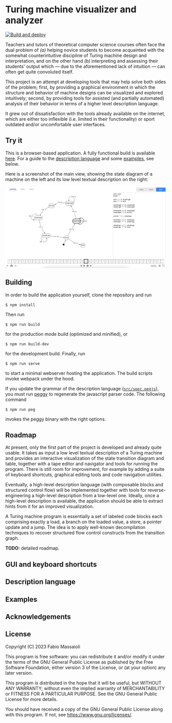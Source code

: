 # Turing machine visualizer and analyzer

[![Build and deploy](https://github.com/fbbdev/turing/actions/workflows/webpack.yml/badge.svg)](https://github.com/fbbdev/turing/actions/workflows/webpack.yml)

Teachers and tutors of theoretical computer science courses often face the dual
problem of *(a)* helping novice students to become acquainted with the somewhat
counterintuitive discipline of Turing machine design and interpretation, and on
the other hand *(b)* interpreting and assessing their students' output which
— due to the aforementioned lack of intuition — can often get quite convoluted
itself.

This project is an attempt at developing tools that may help solve both sides
of the problem; first, by providing a graphical environment in which the
structure and behavior of machine designs can be visualized and explored
intuitively; second, by providing tools for assisted (and partially automated)
analysis of their behavior in terms of a higher level description language.

It grew out of dissatisfaction with the tools already available on the internet,
which are either too inflexible (i.e. limited in their functionality) or sport
outdated and/or uncomfortable user interfaces.

## Try it

This is a browser-based application. A fully functional build is available
[here](https://fbbdev.it/turing/).
For a guide to the [description language](#description-language) and some
[examples](#examples), see below.

Here is a screenshot of the main view, showing the state diagram of a machine
on the left and its low level textual description on the right:

![A screenshot of the diagram view](screenshot.png)

## Building

In order to build the application yourself, clone the repository and run
```
$ npm install
```
Then run
```
$ npm run build
```
for the production mode build (optimized and minified), or
```
$ npm run build-dev
```
for the development build. Finally, run
```
$ npm run serve
```
to start a minimal webserver hosting the application. The build scripts invoke
webpack under the hood.

If you update the grammar of the description language
([`src/spec.pegjs`](src/spec.pegjs)), you must run
[peggy](https://peggyjs.org/) to regenerate the javascript parser code. The
following command
```
$ npm run peg
```
invokes the peggy binary with the right options.

## Roadmap

At present, only the first part of the project is developed and already quite
usable. It takes as input a low level textual description of a Turing machine
and provides an interactive visualization of the state transition diagram and
table, together with a tape editor and navigator and tools for running the
program. There is still room for improvement, for example by adding a suite of
keyboard shortcuts, graphical editing tools and code navigation utilities.

Eventually, a high-level description language (with composable blocks and
structured control flow) will be implemented together with tools for
reverse-engineering a high-level description from a low-level one. Ideally,
once a high-level description is available, the application should be able to
extract hints from it for an improved visualization.

A Turing machine program is essentially a set of labeled code blocks each
comprising exactly a load, a branch on the loaded value, a store, a pointer
update and a jump. The idea is to apply well-known decompilation techniques
to recover structured flow control constructs from the transition graph.

**TODO:** detailed roadmap.

## GUI and keyboard shortcuts

## Description language

## Examples

## Acknowledgements

## License

Copyright (C) 2023 Fabio Massaioli

This program is free software: you can redistribute it and/or modify
it under the terms of the GNU General Public License as published by
the Free Software Foundation, either version 3 of the License, or
(at your option) any later version.

This program is distributed in the hope that it will be useful,
but WITHOUT ANY WARRANTY; without even the implied warranty of
MERCHANTABILITY or FITNESS FOR A PARTICULAR PURPOSE.  See the
GNU General Public License for more details.

You should have received a copy of the GNU General Public License
along with this program.  If not, see <https://www.gnu.org/licenses/>.
